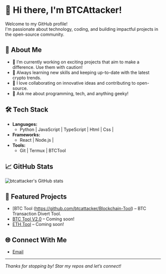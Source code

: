# 👋 Hi there, I'm BTCAttacker!

Welcome to my GitHub profile!  
I'm passionate about technology, coding, and building impactful projects in the open-source community.

## 🚀 About Me

- 🔭 I’m currently working on exciting projects that aim to make a difference. Use them with caution!
- 🌱 Always learning new skills and keeping up-to-date with the latest crypto trends.
- 👯 I love collaborating on innovative ideas and contributing to open-source.
- 💬 Ask me about programming, tech, and anything geeky!

## 🛠️ Tech Stack

- **Languages:**  
  - Python | JavaScript | TypeScript | Html | Css |
- **Frameworks:**  
  - React | Node.js |
- **Tools:**  
  - Git | Termux | BTCTool

## 📈 GitHub Stats

![btcattacker's GitHub stats](https://github-readme-stats.vercel.app/api?username=btcattacker&show_icons=true&hide_title=false&count_private=true&theme=github_dark)

## 🌟 Featured Projects

- [BTC Tool (https://github.com/btcattacker/Blockchain-Tool) – BTC Transaction Divert Tool.
- [BTC Tool V2.0](#) – Coming soon!
- [ETH Tool](#) – Coming soon!

## 🌐 Connect With Me

- [Email](mailto:repoattacker@gmail.com)

---

_Thanks for stopping by! Star my repos and let’s connect!_
